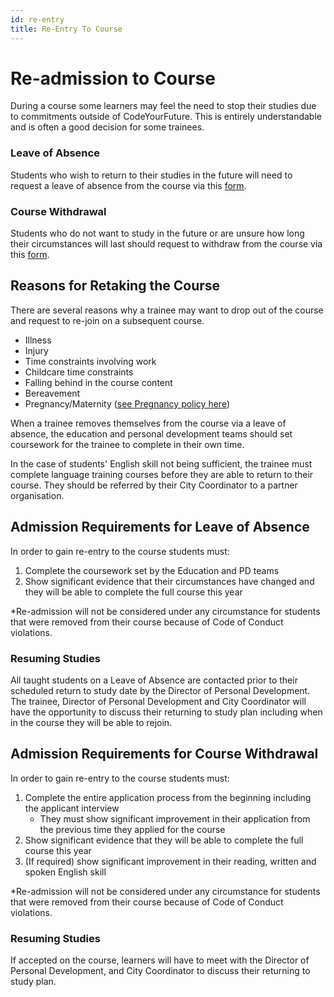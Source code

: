 ```yaml
---
id: re-entry
title: Re-Entry To Course
---
```


# Re-admission to Course

During a course some learners may feel the need to stop their studies due to commitments outside of CodeYourFuture. This is entirely understandable and is often a good decision for some trainees.

### **Leave of Absence**

Students who wish to return to their studies in the future will need to request a leave of absence from the course via this [form](https://docs.codeyourfuture.io/organisation/agreements-and-rules/student-agreement/leave-of-absence-request).

### **Course Withdrawal**

Students who do not want to study in the future or are unsure how long their circumstances will last should request to withdraw from the course via this [form](https://docs.codeyourfuture.io/organisation/agreements-and-rules/student-agreement/course-withdrawal-request).

## Reasons for Retaking the Course

There are several reasons why a trainee may want to drop out of the course and request to re-join on a subsequent course.

* Illness
* Injury
* Time constraints involving work
* Childcare time constraints
* Falling behind in the course content
* Bereavement
* Pregnancy/Maternity \([see Pregnancy policy here](https://docs.codeyourfuture.io/organisation/agreements-and-rules/student-agreement/student-pregnancy-policy)\)

When a trainee removes themselves from the course via a leave of absence, the education and personal development teams should set coursework for the trainee to complete in their own time.

In the case of students' English skill not being sufficient, the trainee must complete language training courses before they are able to return to their course. They should be referred by their City Coordinator to a partner organisation.

## Admission Requirements for Leave of Absence

In order to gain re-entry to the course students must:

1. Complete the coursework set by the Education and PD teams
2. Show significant evidence that their circumstances have changed and they will be able to complete the full course this year

\*Re-admission will not be considered under any circumstance for students that were removed from their course because of Code of Conduct violations.

### Resuming Studies

All taught students on a Leave of Absence are contacted prior to their scheduled return to study date by the Director of Personal Development. The trainee, Director of Personal Development and City Coordinator will have the opportunity to discuss their returning to study plan including when in the course they will be able to rejoin.

## Admission Requirements for Course Withdrawal

In order to gain re-entry to the course students must:

1. Complete the entire application process from the beginning including the applicant interview
   * They must show significant improvement in their application from the previous time they applied for the course
2. Show significant evidence that they will be able to complete the full course this year
3. \(If required\) show significant improvement in their reading, written and spoken English skill

\*Re-admission will not be considered under any circumstance for students that were removed from their course because of Code of Conduct violations.

### Resuming Studies

If accepted on the course, learners will have to meet with the Director of Personal Development, and City Coordinator to discuss their returning to study plan.

